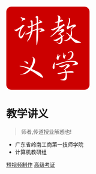 ![logo](_assets/pic/logo16.svg)

# 教学讲义

> 师者,传道授业解惑也!

- 广东省岭南工商第一技师学院
- 计算机教研组

[短视频制作](premiere/)
[高级考证](certificate/)